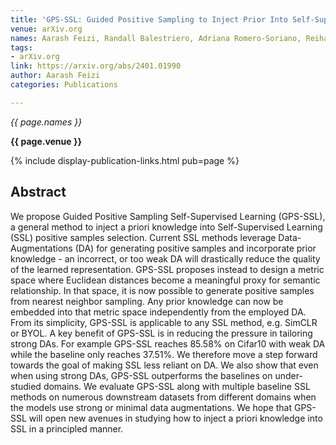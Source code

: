 ```yaml
---
title: 'GPS-SSL: Guided Positive Sampling to Inject Prior Into Self-Supervised Learning'
venue: arXiv.org
names: Aarash Feizi, Randall Balestriero, Adriana Romero-Soriano, Reihaneh Rabbany
tags:
- arXiv.org
link: https://arxiv.org/abs/2401.01990
author: Aarash Feizi
categories: Publications

---
```


*{{ page.names }}*

**{{ page.venue }}**

{% include display-publication-links.html pub=page %}

## Abstract

We propose Guided Positive Sampling Self-Supervised Learning (GPS-SSL), a general method to inject a priori knowledge into Self-Supervised Learning (SSL) positive samples selection. Current SSL methods leverage Data-Augmentations (DA) for generating positive samples and incorporate prior knowledge - an incorrect, or too weak DA will drastically reduce the quality of the learned representation. GPS-SSL proposes instead to design a metric space where Euclidean distances become a meaningful proxy for semantic relationship. In that space, it is now possible to generate positive samples from nearest neighbor sampling. Any prior knowledge can now be embedded into that metric space independently from the employed DA. From its simplicity, GPS-SSL is applicable to any SSL method, e.g. SimCLR or BYOL. A key benefit of GPS-SSL is in reducing the pressure in tailoring strong DAs. For example GPS-SSL reaches 85.58% on Cifar10 with weak DA while the baseline only reaches 37.51%. We therefore move a step forward towards the goal of making SSL less reliant on DA. We also show that even when using strong DAs, GPS-SSL outperforms the baselines on under-studied domains. We evaluate GPS-SSL along with multiple baseline SSL methods on numerous downstream datasets from different domains when the models use strong or minimal data augmentations. We hope that GPS-SSL will open new avenues in studying how to inject a priori knowledge into SSL in a principled manner.
